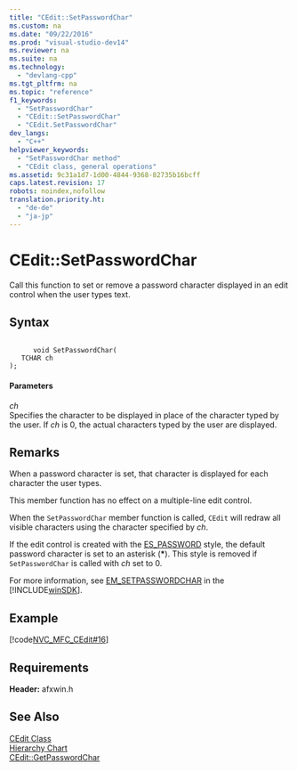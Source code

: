 ```yaml
---
title: "CEdit::SetPasswordChar"
ms.custom: na
ms.date: "09/22/2016"
ms.prod: "visual-studio-dev14"
ms.reviewer: na
ms.suite: na
ms.technology: 
  - "devlang-cpp"
ms.tgt_pltfrm: na
ms.topic: "reference"
f1_keywords: 
  - "SetPasswordChar"
  - "CEdit::SetPasswordChar"
  - "CEdit.SetPasswordChar"
dev_langs: 
  - "C++"
helpviewer_keywords: 
  - "SetPasswordChar method"
  - "CEdit class, general operations"
ms.assetid: 9c31a1d7-1d00-4844-9368-82735b16bcff
caps.latest.revision: 17
robots: noindex,nofollow
translation.priority.ht: 
  - "de-de"
  - "ja-jp"
---
```

# CEdit::SetPasswordChar
Call this function to set or remove a password character displayed in an edit control when the user types text.  
  
## Syntax  
  
```  
  
      void SetPasswordChar(  
   TCHAR ch   
);  
```  
  
#### Parameters  
 *ch*  
 Specifies the character to be displayed in place of the character typed by the user. If *ch* is 0, the actual characters typed by the user are displayed.  
  
## Remarks  
 When a password character is set, that character is displayed for each character the user types.  
  
 This member function has no effect on a multiple-line edit control.  
  
 When the `SetPasswordChar` member function is called, `CEdit` will redraw all visible characters using the character specified by *ch*.  
  
 If the edit control is created with the [ES_PASSWORD](../vs140/edit-styles.md) style, the default password character is set to an asterisk (**\***). This style is removed if `SetPasswordChar` is called with *ch* set to 0.  
  
 For more information, see [EM_SETPASSWORDCHAR](http://msdn.microsoft.com/library/windows/desktop/bb761653) in the [!INCLUDE[winSDK](../vs140/includes/winsdk_md.md)].  
  
## Example  
 [!code[NVC_MFC_CEdit#16](../vs140/codesnippet/CPP/cedit--setpasswordchar_1.cpp)]  
  
## Requirements  
 **Header:** afxwin.h  
  
## See Also  
 [CEdit Class](../vs140/cedit-class.md)   
 [Hierarchy Chart](../vs140/hierarchy-chart.md)   
 [CEdit::GetPasswordChar](../vs140/cedit--getpasswordchar.md)